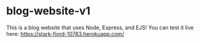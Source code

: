 # blog-website-v1
This is a blog website that uses Node, Express, and EJS! 
You can test it live here: https://stark-fjord-10783.herokuapp.com/
